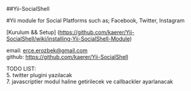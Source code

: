 ##Yii-SocialShell

#Yii module for Social Platforms such as; Facebook, Twitter, Instagram<br>

[Kurulum && Setup]
(https://github.com/kaerer/Yii-SocialShell/wiki/installing-Yii-SocialShell-Module)
<br>

email: erce.erozbek@gmail.com<br>
github: https://github.com/kaerer/Yii-SocialShell<br>


TODO LIST:<br>
5.  twitter plugini yazılacak<br>
7.  javascriptler modul haline getirilecek ve callbackler ayarlanacak<br>